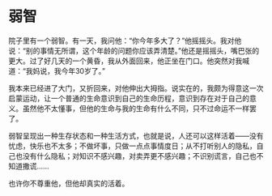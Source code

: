 # 弱智

院子里有一个弱智。有一天，我问他：“你今年多大了？”他摇摇头。我对他说：“别的事情无所谓，这个年龄的问题你应该弄清楚。”他还是摇摇头，嘴巴张的更大。过了好几天的一个黄昏，我从外面回来，他正坐在门口。他突然对我喊道：“我妈说，我今年30岁了。” 

我本来已经进了大门，又折回来，对他伸出大拇指。说实在的，我颇为得意这一次启蒙运动，让一个普通的生命意识到自己的生命历程，意识到存在对于自己的意义。虽然他不太懂事，但他的生命与我的生命有什么不同，只不过命运不一样罢了。 

弱智呈现出一种生存状态和一种生活方式，也就是说，人还可以这样活着——没有忧虑，快乐也不太多；不做坏事，只做一点点事情度日；从不打听别人的隐私，自己也没有什么隐私；对知识不感兴趣，对卖弄更不感兴趣；不识别谎言，自己也不知道撒谎…… 

也许你不尊重他，但他却真实的活着。
 